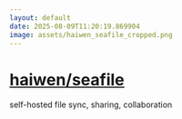 ```yaml
---
layout: default
date: 2025-08-09T11:20:19.869904
image: assets/haiwen_seafile_cropped.png
---
```


# [haiwen/seafile](https://github.com/haiwen/seafile)

self-hosted file sync, sharing, collaboration
